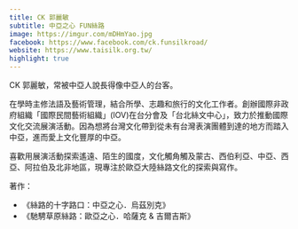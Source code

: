 ```yaml
---
title: CK 郭麗敏
subtitle: 中亞之心 FUN絲路
image: https://imgur.com/mDHmYao.jpg
facebook: https://www.facebook.com/ck.funsilkroad/
website: https://www.taisilk.org.tw/
highlight: true
---
```

CK 郭麗敏，常被中亞人說長得像中亞人的台客。

在學時主修法語及藝術管理，結合所學、志趣和旅行的文化工作者。創辦國際非政府組織「國際民間藝術組織」(IOV)在台分會及「台北絲文中心」，致力於推動國際文化交流展演活動。因為想將台灣文化帶到從未有台灣表演團體到達的地方而踏入中亞，進而愛上文化豐厚的中亞。

喜歡用展演活動探索遙遠、陌生的國度，文化觸角觸及蒙古、西伯利亞、中亞、西亞、阿拉伯及北非地區，現專注於歐亞大陸絲路文化的探索與寫作。

著作：

* 《絲路的十字路口：中亞之心．烏茲別克》
* 《馳騁草原絲路：歐亞之心．哈薩克 & 吉爾吉斯》